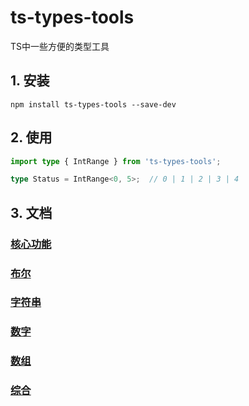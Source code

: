 # ts-types-tools
TS中一些方便的类型工具

## 1. 安装

```shell
npm install ts-types-tools --save-dev
```

## 2. 使用

```typescript
import type { IntRange } from 'ts-types-tools';
```

```typescript
type Status = IntRange<0, 5>;  // 0 | 1 | 2 | 3 | 4
```

## 3. 文档

### [核心功能](./docs/zh/core/index.md)

### [布尔](./docs/zh/boolean/index.md)

### [字符串](./docs/zh/string/index.md)

### [数字](./docs/zh/number/index.md)

### [数组](./docs/zh/array/index.md)

### [综合](./docs/zh/mixins/index.md)
